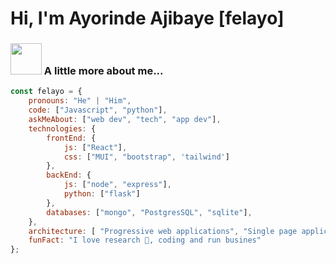 # Hi, I'm Ayorinde Ajibaye [felayo]

### <img src="https://media.giphy.com/media/VgCDAzcKvsR6OM0uWg/giphy.gif" width="50"> A little more about me...  

```javascript
const felayo = {
    pronouns: "He" | "Him",
    code: ["Javascript", "python"],
    askMeAbout: ["web dev", "tech", "app dev"],
    technologies: {
        frontEnd: {
            js: ["React"],
            css: ["MUI", "bootstrap", 'tailwind']
        },
        backEnd: {
            js: ["node", "express"],
            python: ["flask"]
        },
        databases: ["mongo", "PostgresSQL", "sqlite"],
    },
    architecture: [ "Progressive web applications", "Single page applications"],
    funFact: "I love research 🐶, coding and run busines"
};
```

